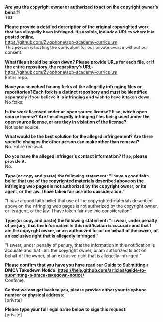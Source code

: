 **Are you the copyright owner or authorized to act on the copyright owner’s behalf?**  
Yes

**Please provide a detailed description of the original copyrighted work that has allegedly been infringed. If possible, include a URL to where it is posted online.**  
https://github.com/Zylophone/app-academy-curriculum  
This person is hosting the curriculum for our private course without our consent.

**What files should be taken down? Please provide URLs for each file, or if the entire repository, the repository’s URL:**  
https://github.com/Zylophone/app-academy-curriculum  
Entire repo.

**Have you searched for any forks of the allegedly infringing files or repositories? Each fork is a distinct repository and must be identified separately if you believe it is infringing and wish to have it taken down.**  
No forks.  

**Is the work licensed under an open source license? If so, which open source license? Are the allegedly infringing files being used under the open source license, or are they in violation of the license?**  
Not open source.

**What would be the best solution for the alleged infringement? Are there specific changes the other person can make other than removal?**  
No. Entire removal.

**Do you have the alleged infringer’s contact information? If so, please provide it:**  
No.

**Type (or copy and paste) the following statement: "I have a good faith belief that use of the copyrighted materials described above on the infringing web pages is not authorized by the copyright owner, or its agent, or the law. I have taken fair use into consideration."**  

"I have a good faith belief that use of the copyrighted materials described above on the infringing web pages is not authorized by the copyright owner, or its agent, or the law. I have taken fair use into consideration."

**Type (or copy and paste) the following statement: "I swear, under penalty of perjury, that the information in this notification is accurate and that I am the copyright owner, or am authorized to act on behalf of the owner, of an exclusive right that is allegedly infringed."**  

"I swear, under penalty of perjury, that the information in this notification is accurate and that I am the copyright owner, or am authorized to act on behalf of the owner, of an exclusive right that is allegedly infringed."

**Please confirm that you have you have read our Guide to Submitting a DMCA Takedown Notice: https://help.github.com/articles/guide-to-submitting-a-dmca-takedown-notice/**  
Confirme.

**So that we can get back to you, please provide either your telephone number or physical address:**  
[private]  

**Please type your full legal name below to sign this request:**  
[private]  
